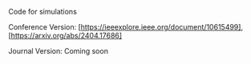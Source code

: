 Code for simulations

Conference Version: [https://ieeexplore.ieee.org/document/10615499], [https://arxiv.org/abs/2404.17686]

Journal Version: Coming soon
